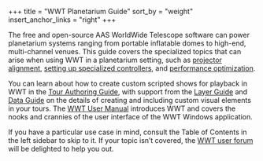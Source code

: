 +++
title = "WWT Planetarium Guide"
sort_by = "weight"
insert_anchor_links = "right"
+++

The free and open-source AAS WorldWide Telescope software can power
planetarium systems ranging from portable inflatable domes to high-end,
multi-channel venues. This guide covers the specialized topics that can arise
when using WWT in a planetarium setting, such as
[projector alignment](@/multi-channel-setup/_index.md),
[setting up specialized controllers](@/controllers/_index.md), and
[performance optimization](@/performance/_index.md).

You can learn about how to create custom scripted shows for playback in WWT in
the [Tour Authoring Guide], with support from the [Layer Guide] and
[Data Guide] on the details of creating and including custom visual elements
in your tours. The [WWT User Manual] introduces WWT and covers the nooks and
crannies of the user interface of the WWT Windows application.

[Tour Authoring Guide]: https://docs.worldwidetelescope.org/tour-authoring-guide/1/
[Layer Guide]: https://docs.worldwidetelescope.org/layer-guide/1/
[Data Guide]: https://docs.worldwidetelescope.org/data-guide/1/
[WWT User Manual]: https://docs.worldwidetelescope.org/user-manual/1/

If you have a particular use case in mind, consult the Table of Contents in
the left sidebar to skip to it. If your topic isn’t covered, the [WWT user forum]
will be delighted to help you out.

[WWT user forum]: https://wwt-forum.org/

